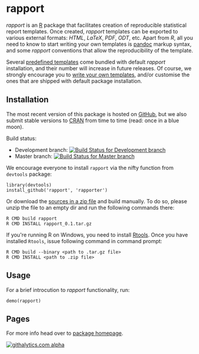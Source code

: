 # rapport

_rapport_ is an [R](http://r-project.org ) package that facilitates creation of reproducible statistical report templates. Once created, _rapport_ templates can be exported to various external formats: _HTML_, _LaTeX_, _PDF_, _ODT_, etc. Apart from _R_, all you need to know to start writing your own templates is [pandoc](http://johnmacfarlane.net/pandoc/index.html ) markup syntax, and some _rapport_ conventions that allow the reproducibility of the template.

Several [predefined templates](http://rapport-package.info#templates ) come bundled with default _rapport_ installation, and their number will increase in future releases. Of course, we strongly encourage you to [write your own templates](http://rapport-package.info#custom), and/or customise the ones that are shipped with default package installation.

## Installation

The most recent version of this package is hosted on [GitHub](https://github.com/rapporter/rapport), but we also submit stable versions to [CRAN](cran.r-project.org) from time to time (read:  once in a blue moon).

Build status:

  * Development branch: [![Build Status for Development branch](https://travis-ci.org/Rapporter/rapport.png?branch=development)](https://travis-ci.org/Rapporter/rapport)
  * Master branch: [![Build Status for Master branch](https://travis-ci.org/Rapporter/rapport.png?branch=master)](https://travis-ci.org/Rapporter/rapport)

We encourage everyone to install `rapport` via the nifty function from `devtools` package:

```
library(devtools)
install_github('rapport', 'rapporter')
```

Or download the [sources in a zip file](https://github.com/rapporter/rapport/zipball/master) and build manually. To do so, please unzip the file to an empty dir and run the following commands there:

```
R CMD build rapport
R CMD INSTALL rapport_0.1.tar.gz
```

If you're running R on Windows, you need to install [Rtools](http://cran.stat.ucla.edu/bin/windows/Rtools/ ). Once you have installed `Rtools`, issue following command in command prompt:

```
R CMD build --binary <path to .tar.gz file>
R CMD INSTALL <path to .zip file>
```

## Usage

For a brief introcution to _rapport_ functionality, run:

```
demo(rapport)
```

## Pages

For more info head over to [package homepage](http://rapport-package.info).

[![githalytics.com alpha](https://cruel-carlota.pagodabox.com/daa9a09d617573cbfb02b2d3903181cf "githalytics.com")](http://githalytics.com/Rapporter/rapport)
